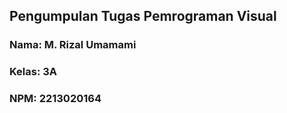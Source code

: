 ## Pengumpulan Tugas Pemrograman Visual

### Nama: M. Rizal Umamami  
### Kelas: 3A  
### NPM: 2213020164  

